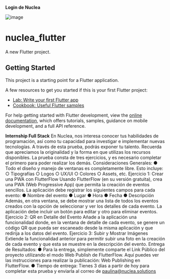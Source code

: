 
**Login de Nuclea**

![image](https://github.com/user-attachments/assets/7e011035-0055-4c3e-887b-3c18b4c7415f)


# nuclea_flutter

A new Flutter project.

## Getting Started

This project is a starting point for a Flutter application.

A few resources to get you started if this is your first Flutter project:

- [Lab: Write your first Flutter app](https://docs.flutter.dev/get-started/codelab)
- [Cookbook: Useful Flutter samples](https://docs.flutter.dev/cookbook)

For help getting started with Flutter development, view the
[online documentation](https://docs.flutter.dev/), which offers tutorials,
samples, guidance on mobile development, and a full API reference.


**Internship Full Stack**
En Nuclea, nos interesa conocer tus habilidades de programación, así como tu capacidad para
investigar e implementar nuevas tecnologías. A través de esta prueba, podrás exponer tu talento.
Recuerda que apreciamos la originalidad y la forma en que utilizas los recursos disponibles.
La prueba consta de tres ejercicios, y es necesario completar el primero para poder realizar los
demás.
Consideraciones Generales:
● Todo el diseño y manejo de ventanas es completamente libre. Esto incluye:
○ Tipografías
○ Logos
○ UX/UI
○ Colores
○ Assets, etc.
Ejercicio 1: Crear una PWA con FlutterFlow
Usando FlutterFlow (en su versión gratuita), crea una PWA (Web Progressive App) que permita la
creación de eventos sencillos. La aplicación debe registrar los siguientes campos para cada evento:
● Nombre del evento
● Lugar
● Hora
● Fecha
● Descripción
Además, en otra ventana, se debe mostrar una lista de todos los eventos creados con la opción de
seleccionar y ver los detalles de cada evento. La aplicación debe incluir un botón para editar y otro para
eliminar eventos.
Ejercicio 2: QR en Detalle del Evento
Añade a la aplicación una funcionalidad donde, en la ventana de detalle de cada evento, se genere un
código QR que pueda ser escaneado desde la misma aplicación y que redirija a los datos del evento.
Ejercicio 3: Subir y Mostrar Imágenes
Extiende la funcionalidad anterior para permitir subir una foto en la creación de cada evento y que esta
se muestre en la descripción del evento.
Entrega de Resultados:
● Para la entrega, simplemente comparte el Link Público del proyecto utilizando el modo Web
Publish de FlutterFlow. Aquí puedes ver las instrucciones para realizar la publicación: Web
Publishing en FlutterFlow.
● Tiempo de entrega: Tienes 3 días a partir de hoy para completar esta prueba y
enviarla al correo de paulina@nuclea.solutions

